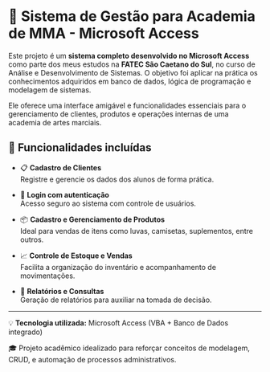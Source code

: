 # 🥋 Sistema de Gestão para Academia de MMA - Microsoft Access

Este projeto é um **sistema completo desenvolvido no Microsoft Access** como parte dos meus estudos na **FATEC São Caetano do Sul**, no curso de Análise e Desenvolvimento de Sistemas. O objetivo foi aplicar na prática os conhecimentos adquiridos em banco de dados, lógica de programação e modelagem de sistemas.

Ele oferece uma interface amigável e funcionalidades essenciais para o gerenciamento de clientes, produtos e operações internas de uma academia de artes marciais.

## 🔧 Funcionalidades incluídas

- 📋 **Cadastro de Clientes**  
  Registre e gerencie os dados dos alunos de forma prática.

- 🔐 **Login com autenticação**  
  Acesso seguro ao sistema com controle de usuários.

- 📦 **Cadastro e Gerenciamento de Produtos**  
  Ideal para vendas de itens como luvas, camisetas, suplementos, entre outros.

- 📈 **Controle de Estoque e Vendas**  
  Facilita a organização do inventário e acompanhamento de movimentações.

- 📅 **Relatórios e Consultas**  
  Geração de relatórios para auxiliar na tomada de decisão.

---

💡 **Tecnologia utilizada:** Microsoft Access (VBA + Banco de Dados integrado)

🎓 Projeto acadêmico idealizado para reforçar conceitos de modelagem, CRUD, e automação de processos administrativos.
